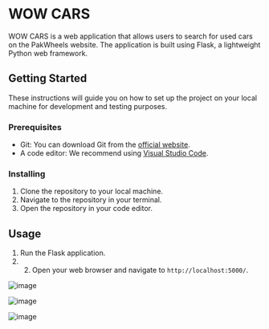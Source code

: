 # WOW CARS

WOW CARS is a web application that allows users to search for used cars on the PakWheels website. The application is built using Flask, a lightweight Python web framework.

## Getting Started

These instructions will guide you on how to set up the project on your local machine for development and testing purposes.

### Prerequisites

- Git: You can download Git from the [official website](https://git-scm.com/downloads).
- A code editor: We recommend using [Visual Studio Code](https://code.visualstudio.com/).

### Installing

1. Clone the repository to your local machine.
2.  Navigate to the repository in your terminal.
3. Open the repository in your code editor.
   
## Usage

1. Run the Flask application.
2.  2. Open your web browser and navigate to `http://localhost:5000/`.

![image](https://github.com/SyedSaimWarsi/Bano-Qabil-Final-Project/assets/143235829/20930da2-9efd-4545-b08f-4218636c8224)

![image](https://github.com/SyedSaimWarsi/Bano-Qabil-Final-Project/assets/143235829/1bb353c5-a2fe-4716-9a4a-f7aed2767e05)

![image](https://github.com/SyedSaimWarsi/Bano-Qabil-Final-Project/assets/143235829/f65eefe9-efbd-44e2-b37c-e054e003aae8)
